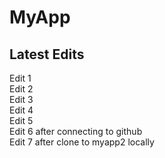 # MyApp

## Latest Edits
Edit 1<br />
Edit 2<br />
Edit 3<br />
Edit 4<br />
Edit 5<br />
Edit 6 after connecting to github<br />
Edit 7 after clone to myapp2 locally<br />